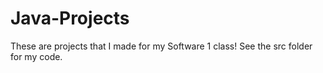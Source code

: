 # Java-Projects
These are projects that I made for my Software 1 class! See the src folder for my code.
